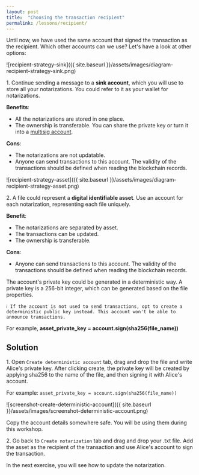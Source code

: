 ```yaml
---
layout: post
title:  "Choosing the transaction recipient"
permalink: /lessons/recipient/
---
```


Until now, we have used the same account that signed the transaction as the recipient. Which other accounts can we use? Let's have a look at other options:

![recipient-strategy-sink]({{ site.baseurl }}/assets/images/diagram-recipient-strategy-sink.png)

1\. Continue sending a message to a **sink account**, which you will use to store all your notarizations. You could refer to it as your wallet for notarizations.

**Benefits**:
*  All the notarizations are stored in one place.
* The ownership is transferable. You can share the private key or turn it into a [multisig account](https://nemtech.github.io/concepts/multisig-account.html). 

**Cons**: 
* The notarizations are not updatable. 
* Anyone can send transactions to this account. The validity of the transactions should be defined when reading the blockchain records.

![recipient-strategy-asset]({{ site.baseurl }}/assets/images/diagram-recipient-strategy-asset.png)

2\. A file could represent a **digital identifiable asset**. Use an account for each notarization, representing each file uniquely.

**Benefit**: 
* The notarizations are separated by asset.
* The transactions can be updated.
* The ownership is transferable.

**Cons**:
* Anyone can send transactions to this account. The validity of the transactions should be defined when reading the blockchain records.

The account's private key could be generated in a deterministic way. A private key is a 256-bit integer, which can be generated based on the file properties.

    ℹ️ If the account is not used to send transactions, opt to create a deterministic public key instead. This account won't be able to announce transactions.

For example, **asset_private_key = account.sign(sha256(file_name))**

## Solution

1\. Open ``Create deterministic account`` tab, drag and drop the file and write Alice's private key. After clicking create, the private key will be created by applying sha256 to the name of the file, and then signing it with Alice's account.

For example: ``asset_private_key = account.sign(sha256(file_name))``

![screenshot-create-deterministic-account]({{ site.baseurl }}/assets/images/screenshot-deterministic-account.png)

Copy the account details somewhere safe. You will be using them during this workshop.

2\. Go back to ``Create notarization`` tab and drag and drop your .txt file. Add the asset as the recipient of the transaction and  use Alice's account to sign the transaction.

In the next exercise, you will see how to update the notarization.